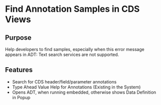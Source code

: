 # Find Annotation Samples in CDS Views

## Purpose

Help developers to find samples, especially when this error message appears in ADT: Text search services are not supported.

## Features

- Search for CDS header/field/parameter annotations
- Type Ahead Value Help for Annotations (Existing in the System)
- Opens ADT, when running embedded, otherwise shows Data Definition in Popup
